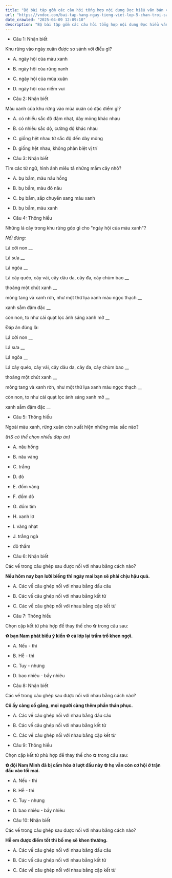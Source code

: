 ```yaml
---
title: "Bộ bài tập gồm các câu hỏi tổng hợp nội dung Đọc hiểu văn bản và Luyện từ và câu được học ở Tuần 20 trong chương trình Tiếng Việt lớp 5 Tập 2 Chân trời sáng tạo."
url: "https://vndoc.com/bai-tap-hang-ngay-tieng-viet-lop-5-chan-troi-sang-tao-tuan-20-thu-5-332504"
date_crawled: "2025-04-09 12:09:10"
description: "Bộ bài tập gồm các câu hỏi tổng hợp nội dung Đọc hiểu văn bản và Luyện từ và câu được học ở Tuần 20 trong chương trình Tiếng Việt lớp 5 Tập 2 Chân trời sáng tạo."
---
```


* Câu 1:  Nhận biết

Khu rừng vào ngày xuân được so sánh với điều gì?

  * A. ngày hội của màu xanh 
  * B. ngày hội của rừng xanh 
  * C. ngày hội của mùa xuân 
  * D. ngày hội của niềm vui 



* Câu 2:  Nhận biết

Màu xanh của khu rừng vào mùa xuân có đặc điểm gì?

  * A. có nhiều sắc độ đậm nhạt, dày mỏng khác nhau 
  * B. có nhiều sắc độ, cường độ khác nhau 
  * C. giống hệt nhau từ sắc độ đến dày mỏng 
  * D. giống hệt nhau, không phân biệt vị trí 



* Câu 3:  Nhận biết

Tìm các từ ngữ, hình ảnh miêu tả những mầm cây nhỏ?

  * A. bụ bẫm, màu nâu hồng 
  * B. bụ bẫm, màu đỏ nâu 
  * C. bụ bẫm, sắp chuyển sang màu xanh 
  * D. bụ bẫm, màu xanh 



* Câu 4:  Thông hiểu

Những lá cây trong khu rừng góp gì cho "ngày hội của màu xanh"?

_Nối đúng:_

Lá cời non  __

Lá sưa __

Lá ngõa __

Lá cây quéo, cây vải, cây dâu da, cây đa, cây chùm bao __

thoáng một chút xanh __

mỏng tang và xanh rờn, như một thứ lụa xanh màu ngọc thạch __

xanh sẫm đậm đặc __

còn non, to như cái quạt lọc ánh sáng xanh mờ __

Đáp án đúng là:

Lá cời non __

Lá sưa __

Lá ngõa __

Lá cây quéo, cây vải, cây dâu da, cây đa, cây chùm bao __

thoáng một chút xanh __

mỏng tang và xanh rờn, như một thứ lụa xanh màu ngọc thạch __

còn non, to như cái quạt lọc ánh sáng xanh mờ __

xanh sẫm đậm đặc __

* Câu 5: Thông hiểu

Ngoài màu xanh, rừng xuân còn xuất hiện những màu sắc nào?

_(HS có thể chọn nhiều đáp án)_

  * A. nâu hồng 
  * B. nâu vàng 
  * C. trắng 
  * D. đỏ 
  * E. đốm vàng 
  * F. đốm đỏ 
  * G. đốm tím 
  * H. xanh lơ 
  * I. vàng nhạt 
  * J. trắng ngà 
  * đỏ thẫm 



* Câu 6:  Nhận biết

Các vế trong câu ghép sau được nối với nhau bằng cách nào?

**Nếu hôm nay bạn lười biếng thì ngày mai bạn sẽ phải chịu hậu quả.**

  * A. Các vế câu ghép nối với nhau bằng dấu câu 
  * B. Các vế câu ghép nối với nhau bằng kết từ 
  * C. Các vế câu ghép nối với nhau bằng cặp kết từ 



* Câu 7:  Thông hiểu

Chọn cặp kết từ phù hợp để thay thế cho ✿ trong câu sau:

**✿ bạn Nam phát biểu ý kiến ✿ cả lớp lại trầm trồ khen ngợi.**

  * A. Nếu - thì 
  * B. Hễ - thì 
  * C. Tuy - nhưng 
  * D. bao nhiêu - bấy nhiêu 



* Câu 8:  Nhận biết

Các vế trong câu ghép sau được nối với nhau bằng cách nào?

**Cô ấy càng cố gắng, mọi người càng thêm phần thán phục.**

  * A. Các vế câu ghép nối với nhau bằng dấu câu 
  * B. Các vế câu ghép nối với nhau bằng kết từ 
  * C. Các vế câu ghép nối với nhau bằng cặp kết từ 



* Câu 9:  Thông hiểu

Chọn cặp kết từ phù hợp để thay thế cho ✿ trong câu sau:

**✿ đội Nam Minh đã bị cầm hòa ở lượt đấu này ✿ họ vẫn còn cơ hội ở trận đấu vào tối mai.**

  * A. Nếu - thì 
  * B. Hễ - thì 
  * C. Tuy - nhưng 
  * D. bao nhiêu - bấy nhiêu 



* Câu 10:  Nhận biết

Các vế trong câu ghép sau được nối với nhau bằng cách nào?

**Hễ em được điểm tốt thì bố mẹ sẽ khen thưởng.**

  * A. Các vế câu ghép nối với nhau bằng dấu câu  

  * B. Các vế câu ghép nối với nhau bằng kết từ  

  * C. Các vế câu ghép nối với nhau bằng cặp kết từ 



